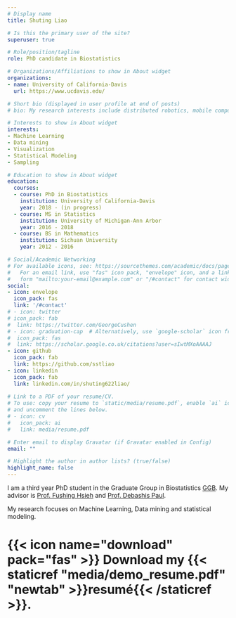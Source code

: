 ```yaml
---
# Display name
title: Shuting Liao

# Is this the primary user of the site?
superuser: true

# Role/position/tagline
role: PhD candidate in Biostatistics

# Organizations/Affiliations to show in About widget
organizations:
- name: University of California-Davis
  url: https://www.ucdavis.edu/

# Short bio (displayed in user profile at end of posts)
# bio: My research interests include distributed robotics, mobile computing and programmable matter.

# Interests to show in About widget
interests:
- Machine Learning
- Data mining
- Visualization
- Statistical Modeling
- Sampling

# Education to show in About widget
education:
  courses:
  - course: PhD in Biostatistics
    institution: University of California-Davis
    year: 2018 - (in progress)
  - course: MS in Statistics
    institution: University of Michigan-Ann Arbor
    year: 2016 - 2018
  - course: BS in Mathematics
    institution: Sichuan University 
    year: 2012 - 2016

# Social/Academic Networking
# For available icons, see: https://sourcethemes.com/academic/docs/page-builder/#icons
#   For an email link, use "fas" icon pack, "envelope" icon, and a link in the
#   form "mailto:your-email@example.com" or "/#contact" for contact widget.
social:
- icon: envelope
  icon_pack: fas
  link: '/#contact'
# - icon: twitter
# icon_pack: fab
#  link: https://twitter.com/GeorgeCushen
# - icon: graduation-cap  # Alternatively, use `google-scholar` icon from `ai` icon pack
#  icon_pack: fas
#  link: https://scholar.google.co.uk/citations?user=sIwtMXoAAAAJ
- icon: github
  icon_pack: fab
  link: https://github.com/sstliao
- icon: linkedin
  icon_pack: fab
  link: linkedin.com/in/shuting622liao/
  
# Link to a PDF of your resume/CV.
# To use: copy your resume to `static/media/resume.pdf`, enable `ai` icons in `params.toml`, 
# and uncomment the lines below.
# - icon: cv
#   icon_pack: ai
#   link: media/resume.pdf

# Enter email to display Gravatar (if Gravatar enabled in Config)
email: ""

# Highlight the author in author lists? (true/false)
highlight_name: false
---
```


I am a third year PhD student in the Graduate Group in Biostatistics [GGB](https://biostat.wiscweb.wisc.edu/). My advisor is [Prof. Fushing Hsieh](https://statistics.ucdavis.edu/people/fushing-hsieh) and [Prof. Debashis Paul](https://statistics.ucdavis.edu/people/debashis-paul). 

My research focuses on Machine Learning, Data mining and statistical modeling.

# {{< icon name="download" pack="fas" >}} Download my {{< staticref "media/demo_resume.pdf" "newtab" >}}resumé{{< /staticref >}}.
